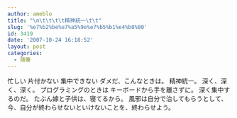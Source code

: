 ```yaml
---
author: ameblo
title: "\n\t\t\t\t精神統一\t\t"
slug: '%e7%b2%be%e7%a5%9e%e7%b5%b1%e4%b8%80'
id: 3419
date: '2007-10-24 16:18:52'
layout: post
categories:
  - 随筆
---
```


忙しい 片付かない 集中できない ダメだ、こんなときは。 精神統一。 深く、深く、深く。 プログラミングのときは キーボードから手を離さずに。 深く集中するのだ。 たぶん嫁と子供は、寝てるから。 風邪は自分で治してもらうとして、 今、自分が終わらせないといけないことを、終わらせよう。